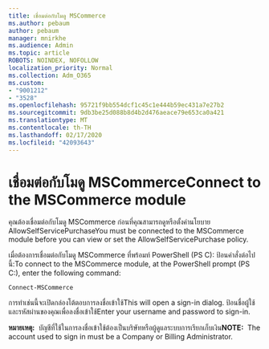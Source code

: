 ```yaml
---
title: เชื่อมต่อกับโมดู MSCommerce
ms.author: pebaum
author: pebaum
manager: mnirkhe
ms.audience: Admin
ms.topic: article
ROBOTS: NOINDEX, NOFOLLOW
localization_priority: Normal
ms.collection: Adm_O365
ms.custom:
- "9001212"
- "3528"
ms.openlocfilehash: 95721f9bb554dcf1c45c1e444b59ec431a7e27b2
ms.sourcegitcommit: 9db3be25d088b8d4b2d476aeace79e653ca0a421
ms.translationtype: MT
ms.contentlocale: th-TH
ms.lasthandoff: 02/17/2020
ms.locfileid: "42093643"
---
```

# <a name="connect-to-the-mscommerce-module"></a><span data-ttu-id="fa0b0-102">เชื่อมต่อกับโมดู MSCommerce</span><span class="sxs-lookup"><span data-stu-id="fa0b0-102">Connect to the MSCommerce module</span></span>

<span data-ttu-id="fa0b0-103">คุณต้องเชื่อมต่อกับโมดู MSCommerce ก่อนที่คุณสามารถดูหรือตั้งค่านโยบาย AllowSelfServicePurchase</span><span class="sxs-lookup"><span data-stu-id="fa0b0-103">You must be connected to the MSCommerce module before you can view or set the AllowSelfServicePurchase policy.</span></span>  

<span data-ttu-id="fa0b0-104">เมื่อต้องการเชื่อมต่อกับโมดู MSCommerce ที่พร้อมท์ PowerShell (PS C\): ป้อนคำสั่งต่อไปนี้:</span><span class="sxs-lookup"><span data-stu-id="fa0b0-104">To connect to the MSCommerce module, at the PowerShell prompt (PS C:\), enter the following command:</span></span>

    Connect-MSCommerce

<span data-ttu-id="fa0b0-105">การทำเช่นนี้จะเปิดกล่องโต้ตอบการลงชื่อเข้าใช้</span><span class="sxs-lookup"><span data-stu-id="fa0b0-105">This will open a sign-in dialog.</span></span> <span data-ttu-id="fa0b0-106">ป้อนชื่อผู้ใช้และรหัสผ่านของคุณเพื่อลงชื่อเข้าใช้</span><span class="sxs-lookup"><span data-stu-id="fa0b0-106">Enter your username and password to sign-in.</span></span>

<span data-ttu-id="fa0b0-107">**หมายเหตุ:**&nbsp;&nbsp;บัญชีที่ใช้ในการลงชื่อเข้าใช้ต้องเป็นบริษัทหรือผู้ดูแลระบบการเรียกเก็บเงิน</span><span class="sxs-lookup"><span data-stu-id="fa0b0-107">**NOTE:**&nbsp;&nbsp;The account used to sign in must be a Company or Billing Administrator.</span></span>
